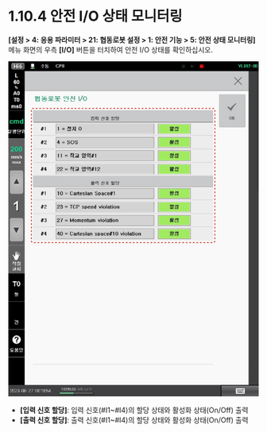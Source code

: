 # 1.10.4 안전 I/O 상태 모니터링

**\[설정 > 4: 응용 파라미터 > 21: 협동로봇 설정 > 1: 안전 기능 > 5: 안전 상태 모니터링]** 메뉴 화면의 우측 **\[I/O]** 버튼을 터치하여 안전 I/O 상태를 확인하십시오.

![그림 16 협동로봇 안전 상태: 안전 I/O](../../_assets/image53.jpeg)

* **\[입력 신호 할당]**: 입력 신호(#I1\~#I4)의 할당 상태와 활성화 상태(On/Off) 출력
* **\[출력 신호 할당]**: 출력 신호(#I1\~#I4)의 할당 상태와 활성화 상태(On/Off) 출력
